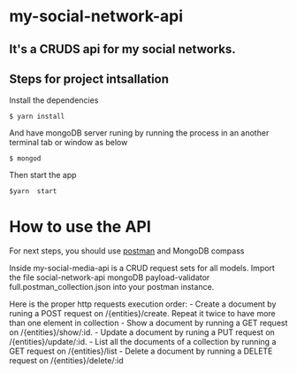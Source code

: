 # my-social-network-api

##  It's a CRUDS api for my social networks.


##  Steps for project intsallation 
Install the dependencies

	$ yarn install

And have mongoDB server runing by running the process in an another terminal tab or window as below

	$ mongod

Then start the app

    $yarn  start
    
# How to use the API
For next steps, you should use <a href='https://www.postman.com/'>postman</a> and MongoDB compass

Inside my-social-media-api is a CRUD request sets for all models. Import the file social-network-api mongoDB payload-validator full.postman_collection.json into your postman instance.

Here is the proper http requests execution order:
	- Create a document by runing a POST request on /{entities}/create. Repeat it twice to have more than one element in collection
	- Show a document by running a GET request on /{entities}/show/:id.
	- Update a document by runing a PUT request on /{entities}/update/:id.
	- List all the documents of a collection by running a GET request on /{entities}/list
	- Delete a document by running a DELETE request on /{entities}/delete/:id


